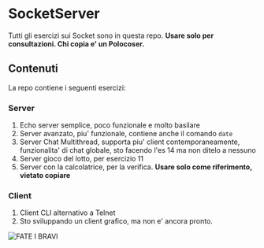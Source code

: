 # SocketServer

Tutti gli esercizi sui Socket sono in questa repo.
**Usare solo per consultazioni. Chi copia e' un Polocoser.**

## Contenuti
La repo contiene i seguenti esercizi:
### Server
1. Echo server semplice, poco funzionale e molto basilare
2. Server avanzato, piu' funzionale, contiene anche il comando ```date```
3. Server Chat Multithread, supporta piu' client contemporaneamente, funzionalita' di chat globale, sto facendo l'es 14 ma non ditelo a nessuno
4. Server gioco del lotto, per esercizio 11
5. Server con la calcolatrice, per la verifica. **Usare solo come riferimento, vietato copiare**
### Client
1. Client CLI alternativo a Telnet
2. Sto sviluppando un client grafico, ma non e' ancora pronto.

![FATE I BRAVI](https://media.discordapp.net/attachments/855422280125251636/1303708547296526428/image.jpg?ex=672cbcb3&is=672b6b33&hm=d41dd523a098e6fce1cba8ac3a2ced2acca1641634f13004b3f3a9ef1a9361d8&)